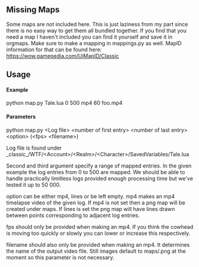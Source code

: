 ## Missing Maps
Some maps are not included here. This is just laziness from my part since there is no easy way to get them all bundled together. If you find that you need a map I haven't included you can find it yourself and save it in orgmaps. Make sure to make a mapping in mappings.py as well. MapID information for that can be found here: https://wow.gamepedia.com/UiMapID/Classic

## Usage

#### Example
python map.py Tale.lua 0 500 mp4 60 foo.mp4

#### Parameters
python map.py \<Log file\> \<number of first entry\> \<number of last entry\> \<option\> (\<fps\> \<filename\>)

Log file is found under \_classic\_/WTF/\<Account\>/\<Realm\>/\<Character\>/SavedVariables/Tale.lua

Second and third argument specify a range of mapped entries. In the given example the log entries from 0 to 500 are mapped. We should be able to handle practically limitless logs provided enough processing time but we've tested it up to 50 000.

option can be either mp4, lines or be left empty. mp4 makes an mp4 timelapse video of the given log. If mp4 is not set then a png map will be created under maps. If lines is set the png map will have lines drawn between points corresponding to adjacent log entries.

fps should only be provided when making an mp4. If you think the cowhead is moving too quickly or slowly you can lower or increase this respectively.

filename should also only be provided when making an mp4. It determines the name of the output video file. Still images default to maps/<zonename>.png at the moment so this parameter is not necessary.
